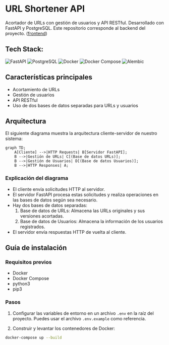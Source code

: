 # URL Shortener API

Acortador de URLs con gestión de usuarios y API RESTful. Desarrollado con FastAPI y PostgreSQL. Este repositorio corresponde al backend del proyecto. ([frontend](https://github.com/NachoBerridy/url-shortener-client))

## Tech Stack:
![FastAPI](https://img.shields.io/badge/-FastAPI-009688?logo=fastapi&logoColor=white)
![PostgreSQL](https://img.shields.io/badge/-PostgreSQL-336791?logo=postgresql&logoColor=white)
![Docker](https://img.shields.io/badge/-Docker-2496ED?logo=docker&logoColor=white)
![Docker Compose](https://img.shields.io/badge/-Docker%20Compose-2496ED?logo=docker&logoColor=white)
![Alembic](https://img.shields.io/badge/-Alembic-ffffff?logo=alembic&logoColor=black)

## Características principales

- Acortamiento de URLs
- Gestión de usuarios
- API RESTful
- Uso de dos bases de datos separadas para URLs y usuarios

## Arquitectura

El siguiente diagrama muestra la arquitectura cliente-servidor de nuestro sistema:

```mermaid
graph TD;
    A[Cliente] -->|HTTP Requests| B[Servidor FastAPI];
    B -->|Gestión de URLs| C[(Base de datos URLs)];
    B -->|Gestión de Usuarios| D[(Base de datos Usuarios)];
    B -->|HTTP Responses| A;
```

### Explicación del diagrama

- El cliente envía solicitudes HTTP al servidor.
- El servidor FastAPI procesa estas solicitudes y realiza operaciones en las bases de datos según sea necesario.
- Hay dos bases de datos separadas:
  1. Base de datos de URLs: Almacena las URLs originales y sus versiones acortadas.
  2. Base de datos de Usuarios: Almacena la información de los usuarios registrados.
- El servidor envía respuestas HTTP de vuelta al cliente.

## Guía de instalación

### Requisitos previos

- Docker
- Docker Compose
- python3
- pip3

### Pasos

1. Configurar las variables de entorno en un archivo `.env` en la raíz del proyecto. Puedes usar el archivo `.env.example` como referencia.

2. Construir y levantar los contenedores de Docker:


```bash
docker-compose up --build
```



